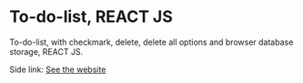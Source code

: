 # To-do-list, REACT JS

To-do-list, with checkmark, delete, delete all options and browser database storage, REACT JS.

Side link: <a href="">See the website</a>
